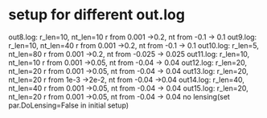 # setup for different out.log
out8.log: r_len=10, nt_len=10 r from 0.001 ->0.2, nt from -0.1 -> 0.1 
out9.log: r_len=10, nt_len=40 r from 0.001 ->0.2, nt from -0.1 -> 0.1 
out10.log: r_len=5, nt_len=80 r from 0.001 ->0.2, nt from -0.025 -> 0.025 
out11.log: r_len=10, nt_len=10 r from 0.001 ->0.05, nt from -0.04 -> 0.04
out12.log: r_len=20, nt_len=20 r from 0.001 ->0.05, nt from -0.04 -> 0.04
out13.log: r_len=20, nt_len=20 r from 1e-3 ->2e-2, nt from -0.04 ->0.04
out14.log: r_len=40, nt_len=40 r from 0.001 ->0.05, nt from -0.04 -> 0.04
out15.log: r_len=20, nt_len=20 r from 0.001 ->0.05, nt from -0.04 -> 0.04 no lensing(set par.DoLensing=False in initial setup)
